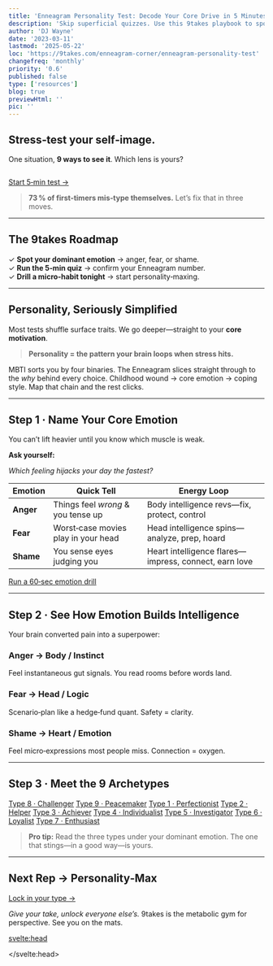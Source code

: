 ```yaml
---
title: 'Enneagram Personality Test: Decode Your Core Drive in 5 Minutes'
description: 'Skip superficial quizzes. Use this 9takes playbook to spot the emotion that secretly fuels your decisions—then run our 5‑min test to confirm your type.'
author: 'DJ Wayne'
date: '2023-03-11'
lastmod: '2025-05-22'
loc: 'https://9takes.com/enneagram-corner/enneagram-personality-test'
changefreq: 'monthly'
priority: '0.6'
published: false
type: ['resources']
blog: true
previewHtml: ''
pic: ''
---
```


<!-- Midjourney Prompt: ancient greek statue sitting at a desk taking a personality test, pen in hand, looking thoughtfully at a questionnaire with multiple choice questions, several completed test booklets stacked nearby, expression of deep concentration and self-reflection, library setting with warm lighting, marble white with gold accents, Unreal Engine, Cinematic, Shot on 50mm lens, Ultra-Wide Angle, Depth of Field, hyper-detailed, beautifully color-coded, insane details, intricate details, beautifully color graded, 32k, Super-Resolution, Megapixel, Cinematic Lighting, Global Illumination, Ray Tracing Global Illumination, hypermaximalist, elegant, hyper realistic, super detailed --ar 16:9 --stylize 750 -->

<!-- Hook graphic + CTA components -->
<script>
  import Enneagram from "$lib/components/icons/enneagram.svelte";
</script>

<section class="mx-auto max-w-prose prose dark:prose-invert">

<h1 class="text-center text-4xl font-bold mb-2">Stress‑test your self‑image.</h1>
<p class="text-center text-lg italic mb-6">One situation, <strong>9 ways to see it</strong>. Which lens is yours?</p>

<p style="text-align:center;display:flex;justify-content:center;">
  <Enneagram height={"10rem"} fill={"#5b21b6"} />
</p>

<a href="/take-the-test" class="block w-max mx-auto mb-10 px-6 py-3 bg-primary-600 text-white font-semibold rounded-2xl shadow hover:bg-primary-700 transition">Start 5‑min test →</a>

> **73 % of first‑timers mis‑type themselves.** Let’s fix that in three moves.

---

## The 9takes Roadmap

✓ **Spot your dominant emotion** → anger, fear, or shame.  
✓ **Run the 5‑min quiz** → confirm your Enneagram number.  
✓ **Drill a micro‑habit tonight** → start personality‑maxing.

---

## Personality, Seriously Simplified

Most tests shuffle surface traits. We go deeper—straight to your **core motivation**.

> **Personality = the pattern your brain loops when stress hits.**

MBTI sorts you by four binaries. The Enneagram slices straight through to the _why_ behind every choice. Childhood wound → core emotion → coping style. Map that chain and the rest clicks.

---

## Step 1 · Name Your Core Emotion

You can’t lift heavier until you know which muscle is weak.

**Ask yourself:**

_Which feeling hijacks your day the fastest?_

| Emotion   | Quick Tell                          | Energy Loop                                           |
| --------- | ----------------------------------- | ----------------------------------------------------- |
| **Anger** | Things feel _wrong_ & you tense up  | Body intelligence revs—fix, protect, control          |
| **Fear**  | Worst‑case movies play in your head | Head intelligence spins—analyze, prep, hoard          |
| **Shame** | You sense eyes judging you          | Heart intelligence flares—impress, connect, earn love |

<a href="/blog/emotion-experiment" class="block w-max mx-auto my-6 px-5 py-2 bg-primary-50 dark:bg-primary-900 rounded-xl font-semibold hover:shadow">Run a 60‑sec emotion drill</a>

---

## Step 2 · See How Emotion Builds Intelligence

Your brain converted pain into a superpower:

### **Anger → Body / Instinct**

Feel instantaneous gut signals. You read rooms before words land.

### **Fear → Head / Logic**

Scenario‑plan like a hedge‑fund quant. Safety = clarity.

### **Shame → Heart / Emotion**

Feel micro‑expressions most people miss. Connection = oxygen.

---

## Step 3 · Meet the 9 Archetypes

<div class="grid grid-cols-1 sm:grid-cols-2 gap-4 my-4">
  <a href="/enneagram-corner/enneagram-type-8" class="block p-4 border rounded-xl hover:bg-primary-50 dark:hover:bg-primary-900">Type 8 · Challenger</a>
  <a href="/enneagram-corner/enneagram-type-9" class="block p-4 border rounded-xl hover:bg-primary-50 dark:hover:bg-primary-900">Type 9 · Peacemaker</a>
  <a href="/enneagram-corner/enneagram-type-1" class="block p-4 border rounded-xl hover:bg-primary-50 dark:hover:bg-primary-900">Type 1 · Perfectionist</a>
  <a href="/enneagram-corner/enneagram-type-2" class="block p-4 border rounded-xl hover:bg-primary-50 dark:hover:bg-primary-900">Type 2 · Helper</a>
  <a href="/enneagram-corner/enneagram-type-3" class="block p-4 border rounded-xl hover:bg-primary-50 dark:hover:bg-primary-900">Type 3 · Achiever</a>
  <a href="/enneagram-corner/enneagram-type-4" class="block p-4 border rounded-xl hover:bg-primary-50 dark:hover:bg-primary-900">Type 4 · Individualist</a>
  <a href="/enneagram-corner/enneagram-type-5" class="block p-4 border rounded-xl hover:bg-primary-50 dark:hover:bg-primary-900">Type 5 · Investigator</a>
  <a href="/enneagram-corner/enneagram-type-6" class="block p-4 border rounded-xl hover:bg-primary-50 dark:hover:bg-primary-900">Type 6 · Loyalist</a>
  <a href="/enneagram-corner/enneagram-type-7" class="block p-4 border rounded-xl hover:bg-primary-50 dark:hover:bg-primary-900">Type 7 · Enthusiast</a>
</div>

> **Pro tip:** Read the three types under your dominant emotion. The one that stings—in a good way—is yours.

---

## Next Rep → Personality‑Max

<a href="/take-the-test" class="block w-max mx-auto my-6 px-6 py-3 bg-primary-600 text-white font-semibold rounded-2xl shadow hover:bg-primary-700 transition">Lock in your type →</a>

_Give your take, unlock everyone else’s._ 9takes is the metabolic gym for perspective. See you on the mats.

</section>

<!-- SEO + FAQ schema (unchanged) -->

<svelte:head>

<script type="application/ld+json">
{
  "@context": "http://schema.org",
  "@graph": [
    {
      "@type": "BlogPosting",
      "headline": "Enneagram Personality Test: Decode Your Core Drive in 5 Minutes",
      "description": "Skip superficial quizzes. Use this 9takes playbook to spot the emotion that secretly fuels your decisions—then run our 5‑min test to confirm your type.",
      "keywords": ["Enneagram", "personality test", "core emotion", "personality assessment", "self-discovery", "emotional intelligence", "personality quiz", "nine types"],
      "wordCount": 850,
      "articleSection": "Enneagram",
      "url": "https://9takes.com/enneagram-corner/enneagram-personality-test",
      "author": {
        "@type": "Person",
        "name": "DJ Wayne"
      },
      "datePublished": "2023-03-11",
      "dateModified": "2025-05-22",
      "mainEntityOfPage": {
        "@id": "https://9takes.com/enneagram-corner/enneagram-personality-test",
        "@type": "WebPage"
      },
      "publisher": {
        "@type": "Organization",
        "name": "9takes",
        "logo": {
          "@type": "ImageObject",
          "url": "https://9takes.com/brand/aero.png"
        }
      }
    },
    {
      "@type": "FAQPage",
      "mainEntity": [
        {
          "@type": "Question",
          "name": "Why does the Enneagram focus on emotions instead of traits?",
          "acceptedAnswer": {
            "@type": "Answer",
            "text": "Traits change with context; your dominant emotion stays glued to stress. Map that emotion and you map your decision‑making code."
          }
        },
        {
          "@type": "Question",
          "name": "How long does the 9takes test take?",
          "acceptedAnswer": {
            "@type": "Answer",
            "text": "About five minutes—10 questions designed to triangulate your core emotion and coping style."
          }
        },
        {
          "@type": "Question",
          "name": "Can my type change over time?",
          "acceptedAnswer": {
            "@type": "Answer",
            "text": "No, but your growth level can. Personality‑maxing is about using your type’s strengths while neutralizing its blind spots."
          }
        }
      ]
    }
  ]
}
</script>

</svelte:head>

<style lang="scss">
/* minimal tweaks for new link buttons */
</style>
